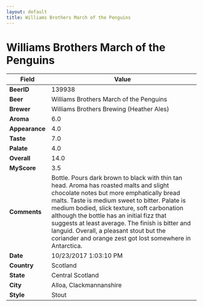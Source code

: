 ```yaml
---
layout: default
title: Williams Brothers March of the Penguins
---
```


# Williams Brothers March of the Penguins

| Field         | Value     |
|---------------|-----------|
| **BeerID** | 139938 |
| **Beer** | Williams Brothers March of the Penguins |
| **Brewer** | Williams Brothers Brewing (Heather Ales) |
| **Aroma** | 6.0 |
| **Appearance** | 4.0 |
| **Taste** | 7.0 |
| **Palate** | 4.0 |
| **Overall** | 14.0 |
| **MyScore** | 3.5 |
| **Comments** | Bottle. Pours dark brown to black with thin tan head. Aroma has roasted malts and slight chocolate notes but more emphatically bread malts. Taste is medium sweet to bitter. Palate is medium bodied, slick texture, soft carbonation although the bottle has an initial fizz that suggests at least average. The finish is bitter and languid. Overall, a pleasant stout but the coriander and orange zest got lost somewhere in Antarctica. |
| **Date** | 10/23/2017 1:03:10 PM |
| **Country** | Scotland |
| **State** | Central Scotland |
| **City** | Alloa, Clackmannanshire |
| **Style** | Stout |

